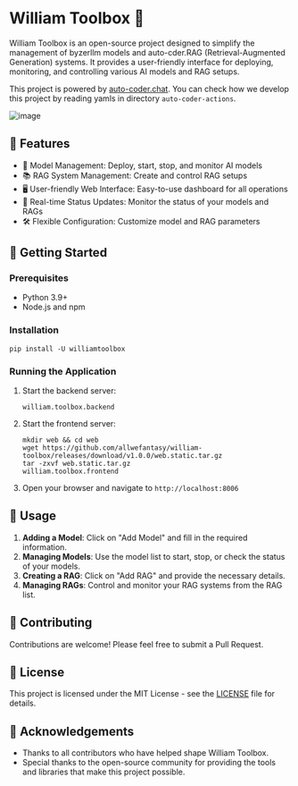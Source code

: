 
# William Toolbox 🧰

William Toolbox is an open-source project designed to simplify the management of byzerllm models and auto-cder.RAG (Retrieval-Augmented Generation) systems. It provides a user-friendly interface for deploying, monitoring, and controlling various AI models and RAG setups.

This project is powered by [auto-coder.chat](https://auto-coder.chat). You can check how we develop this project by reading yamls in directory `auto-coder-actions`.

![image](./images/image.png)


## 🌟 Features

- 🤖 Model Management: Deploy, start, stop, and monitor AI models
- 📚 RAG System Management: Create and control RAG setups
- 🖥️ User-friendly Web Interface: Easy-to-use dashboard for all operations
- 🔄 Real-time Status Updates: Monitor the status of your models and RAGs
- 🛠️ Flexible Configuration: Customize model and RAG parameters

## 🚀 Getting Started

### Prerequisites

- Python 3.9+
- Node.js and npm

### Installation

```
pip install -U williamtoolbox
```

### Running the Application

1. Start the backend server:
   ```
   william.toolbox.backend
   ```

2. Start the frontend server:
   ```
   mkdir web && cd web
   wget https://github.com/allwefantasy/william-toolbox/releases/download/v1.0.0/web.static.tar.gz
   tar -zxvf web.static.tar.gz
   william.toolbox.frontend
   ```

3. Open your browser and navigate to `http://localhost:8006`

## 📖 Usage

1. **Adding a Model**: Click on "Add Model" and fill in the required information.
2. **Managing Models**: Use the model list to start, stop, or check the status of your models.
3. **Creating a RAG**: Click on "Add RAG" and provide the necessary details.
4. **Managing RAGs**: Control and monitor your RAG systems from the RAG list.

## 🤝 Contributing

Contributions are welcome! Please feel free to submit a Pull Request.

## 📄 License

This project is licensed under the MIT License - see the [LICENSE](LICENSE) file for details.

## 🙏 Acknowledgements

- Thanks to all contributors who have helped shape William Toolbox.
- Special thanks to the open-source community for providing the tools and libraries that make this project possible.
